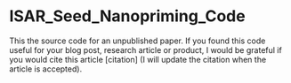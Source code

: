 # ISAR_Seed_Nanopriming_Code
This the source code for an unpublished paper.
If you found this code useful for your blog post, research article or product, I would be grateful if you would cite this article [citation]  (I will update the citation when the article is accepted).
